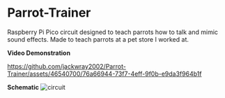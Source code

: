 # Parrot-Trainer
Raspberry Pi Pico circuit designed to teach parrots how to talk and mimic sound effects. Made to teach parrots at a pet store I worked at.

**Video Demonstration**

https://github.com/jackwray2002/Parrot-Trainer/assets/46540700/76a66944-73f7-4eff-9f0b-e9da3f964b1f


**Schematic**
![circuit](https://github.com/jackwray2002/Parrot-Trainer/assets/46540700/7eeb69b1-021c-4b4a-ba8b-3b1ba3df66cb)
